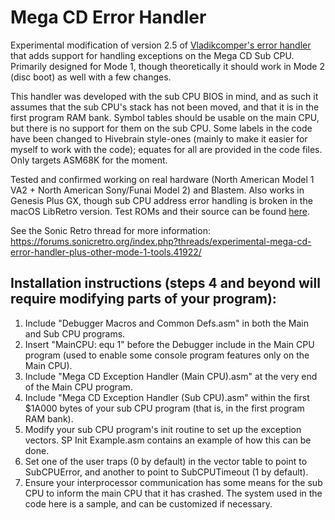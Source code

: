 # Mega CD Error Handler
Experimental modification of version 2.5 of [Vladikcomper's error handler](https://github.com/vladikcomper/md-modules) that adds support for handling exceptions on the Mega CD Sub CPU. Primarily designed for Mode 1, though theoretically it should work in Mode 2 (disc boot) as well with a few changes. 

This handler was developed with the sub CPU BIOS in mind, and as such it assumes that the sub CPU's stack has not been moved, and that it is in the first program RAM bank. Symbol tables should be usable on the main CPU, but there is no support for them on the sub CPU. Some labels in the code have been changed to Hivebrain style-ones (mainly to make it easier for myself to work with the code); equates for all are provided in the code files. Only targets ASM68K for the moment.

Tested and confirmed working on real hardware (North American Model 1 VA2 + North American Sony/Funai Model 2) and Blastem. Also works in Genesis Plus GX, though sub CPU address error handling is broken in the macOS LibRetro version.
Test ROMs and their source can be found [here](https://github.com/OrionNavattan/MegaCDErrorHandlerTest).

See the Sonic Retro thread for more information: https://forums.sonicretro.org/index.php?threads/experimental-mega-cd-error-handler-plus-other-mode-1-tools.41922/

## Installation instructions (steps 4 and beyond will require modifying parts of your program):

1. Include "Debugger Macros and Common Defs.asm" in both the Main and Sub CPU programs.
2. Insert "MainCPU: equ 1" before the Debugger include in the Main CPU program (used to enable some console program features only on the Main CPU).
3. Include "Mega CD Exception Handler (Main CPU).asm" at the very end of the Main CPU program.
4. Include "Mega CD Exception Handler (Sub CPU).asm" within the first $1A000 bytes of your sub CPU program (that is, in the first program RAM bank).
5. Modify your sub CPU program's init routine to set up the exception vectors. SP Init Example.asm contains an example of how this can be done.
6. Set one of the user traps (0 by default) in the vector table to point to SubCPUError, and another to point to SubCPUTimeout (1 by default).
7. Ensure your interprocessor communication has some means for the sub CPU to inform the main CPU that it has crashed. The system used in the code here is a sample, and can be customized if necessary.
